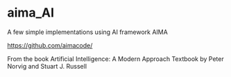 # aima_AI
A few simple implementations using AI framework AIMA


https://github.com/aimacode/

From the book Artificial Intelligence: A Modern Approach Textbook by Peter Norvig and Stuart J. Russell

